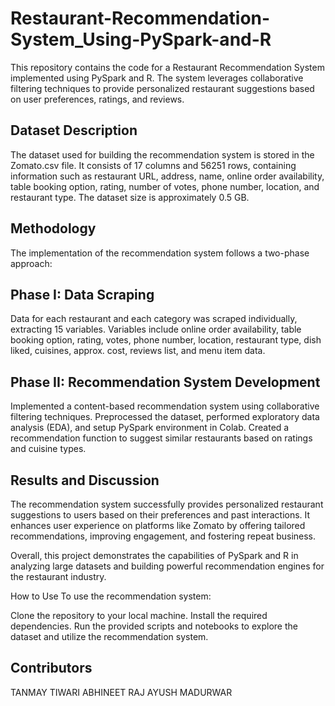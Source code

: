 # Restaurant-Recommendation-System_Using-PySpark-and-R
This repository contains the code for a Restaurant Recommendation System implemented using PySpark and R. The system leverages collaborative filtering techniques to provide personalized restaurant suggestions based on user preferences, ratings, and reviews.

## Dataset Description
The dataset used for building the recommendation system is stored in the Zomato.csv file. It consists of 17 columns and 56251 rows, containing information such as restaurant URL, address, name, online order availability, table booking option, rating, number of votes, phone number, location, and restaurant type. The dataset size is approximately 0.5 GB.

## Methodology
The implementation of the recommendation system follows a two-phase approach:

## Phase I: Data Scraping
Data for each restaurant and each category was scraped individually, extracting 15 variables.
Variables include online order availability, table booking option, rating, votes, phone number, location, restaurant type, dish liked, cuisines, approx. cost, reviews list, and menu item data.
## Phase II: Recommendation System Development
Implemented a content-based recommendation system using collaborative filtering techniques.
Preprocessed the dataset, performed exploratory data analysis (EDA), and setup PySpark environment in Colab.
Created a recommendation function to suggest similar restaurants based on ratings and cuisine types.

## Results and Discussion
The recommendation system successfully provides personalized restaurant suggestions to users based on their preferences and past interactions. It enhances user experience on platforms like Zomato by offering tailored recommendations, improving engagement, and fostering repeat business.

Overall, this project demonstrates the capabilities of PySpark and R in analyzing large datasets and building powerful recommendation engines for the restaurant industry.

How to Use
To use the recommendation system:

Clone the repository to your local machine.
Install the required dependencies.
Run the provided scripts and notebooks to explore the dataset and utilize the recommendation system.
## Contributors
TANMAY TIWARI
ABHINEET RAJ
AYUSH MADURWAR

